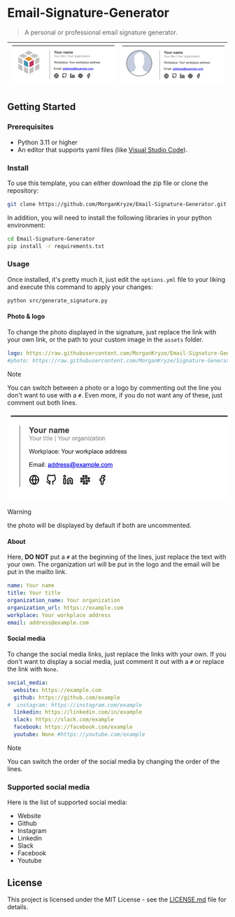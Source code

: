 # Email-Signature-Generator

> A personal or professional email signature generator.

| ![with logo 200px 500px](src/assets/screenshot_logo.png) | ![with photo 200px 500px](src/assets/screenshot_photo.png) |
|:-----:|:-----:|

## Getting Started

### Prerequisites

* Python 3.11 or higher
* An editor that supports yaml files (like [Visual Studio Code](https://code.visualstudio.com/)).

### Install

To use this template, you can either download the zip file or clone the repository:

```bash
git clone https://github.com/MorganKryze/Email-Signature-Generator.git
```

In addition, you will need to install the following libraries in your python environment:

```bash
cd Email-Signature-Generator
pip install -r requirements.txt
```

### Usage

Once installed, it's pretty much it, just edit the `options.yml` file to your liking and execute this command to apply your changes:

```bash
python src/generate_signature.py
```

#### Photo & logo

To change the photo displayed in the signature, just replace the link with your own link, or the path to your custom image in the `assets` folder.

```yml
logo: https://raw.githubusercontent.com/MorganKryze/Email-Signature-Generator/main/src/assets/icons/fablab.svg
#photo: https://raw.githubusercontent.com/MorganKryze/Signature-Generator/main/src/assets/default.jpg
```

> [!NOTE]
> You can switch between a photo or a logo by commenting out the line you don't want to use with a `#`. Even more, if you do not want any of these, just comment out both lines.

![with nothing 200px 500px](src/assets/screenshot_nothing.png)

> [!WARNING]
> the photo will be displayed by default if both are uncommented.

#### About

Here, **DO NOT** put a `#` at the beginning of the lines, just replace the text with your own. The organization url will be put in the logo and the email will be put in the mailto link.

```yml
name: Your name
title: Your title
organization_name: Your organization
organization_url: https://example.com
workplace: Your workplace address
email: address@example.com
```

#### Social media

To change the social media links, just replace the links with your own. If you don't want to display a social media, just comment it out with a `#` or replace the link with `None`.

```yml
social_media:
  website: https://example.com
  github: https://github.com/example
#  instagram: https://instagram.com/example
  linkedin: https://linkedin.com/in/example
  slack: https://slack.com/example
  facebook: https://facebook.com/example
  youtube: None #https://youtube.com/example
```

> [!NOTE]
> You can switch the order of the social media by changing the order of the lines.

### Supported social media

Here is the list of supported social media:

* Website
* Github
* Instagram
* Linkedin
* Slack
* Facebook
* Youtube

## License

This project is licensed under the MIT License - see the [LICENSE.md](LICENSE) file for details.
